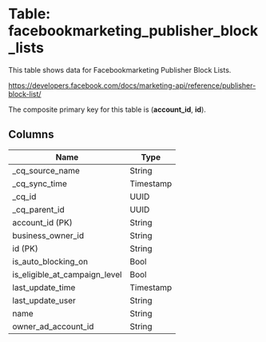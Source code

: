 # Table: facebookmarketing_publisher_block_lists

This table shows data for Facebookmarketing Publisher Block Lists.

https://developers.facebook.com/docs/marketing-api/reference/publisher-block-list/

The composite primary key for this table is (**account_id**, **id**).

## Columns

| Name          | Type          |
| ------------- | ------------- |
|_cq_source_name|String|
|_cq_sync_time|Timestamp|
|_cq_id|UUID|
|_cq_parent_id|UUID|
|account_id (PK)|String|
|business_owner_id|String|
|id (PK)|String|
|is_auto_blocking_on|Bool|
|is_eligible_at_campaign_level|Bool|
|last_update_time|Timestamp|
|last_update_user|String|
|name|String|
|owner_ad_account_id|String|